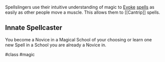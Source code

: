 Spellslingers use their intuitive understanding of magic to [Evoke](Evoke.md) [spells](Thousndoor/Rules/Magic/Spell.md) as easily as other people move a muscle. This allows them to [[Cantrip]] spells.
## Innate Spellcaster
You become a Novice in a Magical School of your choosing or learn one new Spell in a School you are already a Novice in.

#class #magic